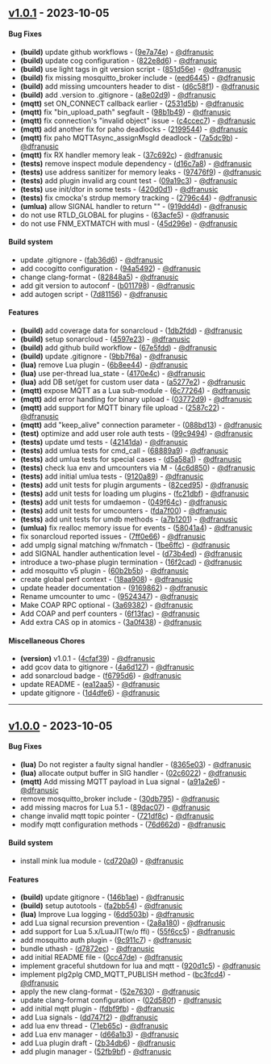 ## [v1.0.1](https://github.com/link-mink/umink-core/compare/v1.0.0..v1.0.1) - 2023-10-05
#### Bug Fixes
- **(build)** update github workflows - ([9e7a74e](https://github.com/link-mink/umink-core/commit/9e7a74e239949d42fe418f6b1a624121623e51d5)) - [@dfranusic](https://github.com/dfranusic)
- **(build)** update cog configuration - ([822e8d6](https://github.com/link-mink/umink-core/commit/822e8d615bbf3ae5c70da8fe5bcb2dc58c5d66c3)) - [@dfranusic](https://github.com/dfranusic)
- **(build)** use light tags in git version script - ([851d56e](https://github.com/link-mink/umink-core/commit/851d56eb705ef294b0e9d6cfbb1bf1b49bca6614)) - [@dfranusic](https://github.com/dfranusic)
- **(build)** fix missing mosquitto_broker include - ([eed6445](https://github.com/link-mink/umink-core/commit/eed6445ed7ba0af0ddd7ef37e805cfdf22403f54)) - [@dfranusic](https://github.com/dfranusic)
- **(build)** add missing umcounters header to dist - ([d6c58f1](https://github.com/link-mink/umink-core/commit/d6c58f1dbfb16f344ed06ef948cfa2db894613c4)) - [@dfranusic](https://github.com/dfranusic)
- **(build)** add .version to .gitignore - ([a8e02d9](https://github.com/link-mink/umink-core/commit/a8e02d9c6cfbbaa92d8331b49950cc7db21f0460)) - [@dfranusic](https://github.com/dfranusic)
- **(mqtt)** set ON_CONNECT callback earlier - ([2531d5b](https://github.com/link-mink/umink-core/commit/2531d5b416a13ead8958fbdbcf38f666edae45ca)) - [@dfranusic](https://github.com/dfranusic)
- **(mqtt)** fix "bin_upload_path" segfault - ([98b1b49](https://github.com/link-mink/umink-core/commit/98b1b4900080eebf8cbca3c27b6557dcfc2cd1c5)) - [@dfranusic](https://github.com/dfranusic)
- **(mqtt)** fix connection's "invalid object" issue - ([c4ccec7](https://github.com/link-mink/umink-core/commit/c4ccec7e2b088ca7e1f7b511e84d8c183024dc8d)) - [@dfranusic](https://github.com/dfranusic)
- **(mqtt)** add another fix for paho deadlocks - ([2199544](https://github.com/link-mink/umink-core/commit/2199544e68929726a7746f9f794c7775b1f8dab0)) - [@dfranusic](https://github.com/dfranusic)
- **(mqtt)** fix paho MQTTAsync_assignMsgId deadlock - ([7a5dc9b](https://github.com/link-mink/umink-core/commit/7a5dc9bb8a96b1cd7549d674a1bc7a1514cfe938)) - [@dfranusic](https://github.com/dfranusic)
- **(mqtt)** fix RX handler memory leak - ([37c692c](https://github.com/link-mink/umink-core/commit/37c692c70c592d639ca79fda587ba6ebdb42adfd)) - [@dfranusic](https://github.com/dfranusic)
- **(tests)** remove inspect module dependency - ([d16c7a8](https://github.com/link-mink/umink-core/commit/d16c7a8aeea4a258041c70cf6d8df670adf84527)) - [@dfranusic](https://github.com/dfranusic)
- **(tests)** use address sanitizer for memory leaks - ([97476f9](https://github.com/link-mink/umink-core/commit/97476f916928781a820d51f513c430adcb86f7ae)) - [@dfranusic](https://github.com/dfranusic)
- **(tests)** add plugin invalid arg count test - ([09a19c3](https://github.com/link-mink/umink-core/commit/09a19c34dbf9c417408d08a55ffa367d819c7c29)) - [@dfranusic](https://github.com/dfranusic)
- **(tests)** use init/dtor in some tests - ([420d0d1](https://github.com/link-mink/umink-core/commit/420d0d14a69f88fabf04c75028d27415466d4d06)) - [@dfranusic](https://github.com/dfranusic)
- **(tests)** fix cmocka's strdup memory tracking - ([2796c44](https://github.com/link-mink/umink-core/commit/2796c44fcc5664e765c53746358336b80ac93603)) - [@dfranusic](https://github.com/dfranusic)
- **(umlua)** allow SIGNAL handler to return "" - ([919dd4d](https://github.com/link-mink/umink-core/commit/919dd4d9da7f6ab1fa5149f5e41d37cfe39f80cd)) - [@dfranusic](https://github.com/dfranusic)
- do not use RTLD_GLOBAL for plugins - ([63acfe5](https://github.com/link-mink/umink-core/commit/63acfe56bd9312794a1e8bc760b1cacc4372a9ef)) - [@dfranusic](https://github.com/dfranusic)
- do not use FNM_EXTMATCH with musl - ([45d296e](https://github.com/link-mink/umink-core/commit/45d296e23a274ed83de32d06532108e74ba52c82)) - [@dfranusic](https://github.com/dfranusic)
#### Build system
- update .gitignore - ([fab36d6](https://github.com/link-mink/umink-core/commit/fab36d6159a14df7222e5c9e4a918a6e17b02c3c)) - [@dfranusic](https://github.com/dfranusic)
- add cocogitto configuration - ([94a5492](https://github.com/link-mink/umink-core/commit/94a54927aba84dd39e350163a901f7a5580a96a4)) - [@dfranusic](https://github.com/dfranusic)
- change clang-format - ([82848a5](https://github.com/link-mink/umink-core/commit/82848a5cd02fc5bb9612ed7a4a64c10b9efba72e)) - [@dfranusic](https://github.com/dfranusic)
- add git version to autoconf - ([b011798](https://github.com/link-mink/umink-core/commit/b0117987ed75353fd3de1904b71ac1c56a11b78a)) - [@dfranusic](https://github.com/dfranusic)
- add autogen script - ([7d81156](https://github.com/link-mink/umink-core/commit/7d81156484fbe312e53ba8d18f3f31b2806a0c71)) - [@dfranusic](https://github.com/dfranusic)
#### Features
- **(build)** add coverage data for sonarcloud - ([1db2fdd](https://github.com/link-mink/umink-core/commit/1db2fdd9e9c78a9e65350fc0cf206bd50a41faf8)) - [@dfranusic](https://github.com/dfranusic)
- **(build)** setup sonarcloud - ([4597e23](https://github.com/link-mink/umink-core/commit/4597e23cb9753ede80d483adb4055a57426d8a98)) - [@dfranusic](https://github.com/dfranusic)
- **(build)** add github build workflow - ([67e5fdd](https://github.com/link-mink/umink-core/commit/67e5fdd2bb34de6fd0e44ae7817b59c1442f9df8)) - [@dfranusic](https://github.com/dfranusic)
- **(build)** update .gitignore - ([9bb7f6a](https://github.com/link-mink/umink-core/commit/9bb7f6a2b4b18c21aee6ea40ae6949fbdf61aa64)) - [@dfranusic](https://github.com/dfranusic)
- **(lua)** remove Lua plugin - ([6b8ee44](https://github.com/link-mink/umink-core/commit/6b8ee4433ce660dae5c28e49bc17fed732158d0b)) - [@dfranusic](https://github.com/dfranusic)
- **(lua)** use per-thread lua_state - ([4170e4c](https://github.com/link-mink/umink-core/commit/4170e4c5aacb268618401bede8e75db25c1e210d)) - [@dfranusic](https://github.com/dfranusic)
- **(lua)** add DB set/get for custom user data - ([a5277e2](https://github.com/link-mink/umink-core/commit/a5277e2efb1b67d38c58d98ffc0499b0c124ff90)) - [@dfranusic](https://github.com/dfranusic)
- **(mqtt)** expose MQTT as a Lua sub-module - ([6c77264](https://github.com/link-mink/umink-core/commit/6c77264ca183847d33254ae3eca3a46bd86ea872)) - [@dfranusic](https://github.com/dfranusic)
- **(mqtt)** add error handling for binary upload - ([03772d9](https://github.com/link-mink/umink-core/commit/03772d9cfd60eb8f3d8e027b9ffc0f5e375ca93f)) - [@dfranusic](https://github.com/dfranusic)
- **(mqtt)** add support for MQTT binary file upload - ([2587c22](https://github.com/link-mink/umink-core/commit/2587c22c913f4a1cde9f942e82791bd0c146c708)) - [@dfranusic](https://github.com/dfranusic)
- **(mqtt)** add "keep_alive" connection parameter - ([088bd13](https://github.com/link-mink/umink-core/commit/088bd1399b5d86a055b43dc859c36e72c92748ed)) - [@dfranusic](https://github.com/dfranusic)
- **(test)** optimize and add user role auth tests - ([99c9494](https://github.com/link-mink/umink-core/commit/99c9494c8c1f91afab0e36a3632a7b06014ee7c3)) - [@dfranusic](https://github.com/dfranusic)
- **(tests)** update umd tests - ([42141da](https://github.com/link-mink/umink-core/commit/42141dae9be4481ecfe156117e494a80891eedfa)) - [@dfranusic](https://github.com/dfranusic)
- **(tests)** add umlua tests for cmd_call - ([68889a9](https://github.com/link-mink/umink-core/commit/68889a90e1e1dcbd3baa7c40fb9699ecd58db44a)) - [@dfranusic](https://github.com/dfranusic)
- **(tests)** add umlua tests for special cases - ([d5a58a1](https://github.com/link-mink/umink-core/commit/d5a58a150890d398c14cb33fd75a58cf02fa29d6)) - [@dfranusic](https://github.com/dfranusic)
- **(tests)** check lua env and umcounters via M - ([4c6d850](https://github.com/link-mink/umink-core/commit/4c6d85060edcaf61e5f1a736499c076f39b998b0)) - [@dfranusic](https://github.com/dfranusic)
- **(tests)** add initial umlua tests - ([9120a89](https://github.com/link-mink/umink-core/commit/9120a89df32dc0d32c6f0c667b6fcec54b1a72ec)) - [@dfranusic](https://github.com/dfranusic)
- **(tests)** add unit tests for plugin arguments - ([82ced95](https://github.com/link-mink/umink-core/commit/82ced95e6fcd553228da8bd795069471c1b53e5e)) - [@dfranusic](https://github.com/dfranusic)
- **(tests)** add unit tests for loading um plugins - ([fc21dbf](https://github.com/link-mink/umink-core/commit/fc21dbfa08daeb39c784151a535ce726a3ec6924)) - [@dfranusic](https://github.com/dfranusic)
- **(tests)** add unit tests for umdaemon - ([049f64c](https://github.com/link-mink/umink-core/commit/049f64c6046b3e053712911300779ab43e8d86ef)) - [@dfranusic](https://github.com/dfranusic)
- **(tests)** add unit tests for umcounters - ([fda7f00](https://github.com/link-mink/umink-core/commit/fda7f005ff94015eeb2c0028c5d9eeef88369f09)) - [@dfranusic](https://github.com/dfranusic)
- **(tests)** add unit tests for umdb methods - ([a7b1201](https://github.com/link-mink/umink-core/commit/a7b120110e2200fbc3a3a237da907c1102a85a71)) - [@dfranusic](https://github.com/dfranusic)
- **(umlua)** fix realloc memory issue for events - ([58041a4](https://github.com/link-mink/umink-core/commit/58041a45b306f81e772fed6276bee80beaef2266)) - [@dfranusic](https://github.com/dfranusic)
- fix sonarcloud reported issues - ([7ff0e66](https://github.com/link-mink/umink-core/commit/7ff0e66623a5372c2205bce1386a90589be42838)) - [@dfranusic](https://github.com/dfranusic)
- add umplg signal matching w/fnmatch - ([1be6ffc](https://github.com/link-mink/umink-core/commit/1be6ffc98fc2e9f77c1e913de81470624f66eba4)) - [@dfranusic](https://github.com/dfranusic)
- add SIGNAL handler authentication level - ([d73b4ed](https://github.com/link-mink/umink-core/commit/d73b4ed90c81bddf64e58304e87aedc9a5457ea4)) - [@dfranusic](https://github.com/dfranusic)
- introduce a two-phase plugin termination - ([16f2cad](https://github.com/link-mink/umink-core/commit/16f2cad2b03828c01b50550548c21fddffc419ed)) - [@dfranusic](https://github.com/dfranusic)
- add mosquitto v5 plugin - ([60b2b5b](https://github.com/link-mink/umink-core/commit/60b2b5bf955500950d1cc04bfdc85c653a749d2b)) - [@dfranusic](https://github.com/dfranusic)
- create global perf context - ([18aa908](https://github.com/link-mink/umink-core/commit/18aa908e213438c72c082a2921463c79d60089d2)) - [@dfranusic](https://github.com/dfranusic)
- update header documentation - ([9169862](https://github.com/link-mink/umink-core/commit/91698628396edca17caa33abc1ee49414a6e5ee9)) - [@dfranusic](https://github.com/dfranusic)
- Rename umcounter to umc - ([9524347](https://github.com/link-mink/umink-core/commit/9524347f023b40a30a1482d509a8b399d1d9d062)) - [@dfranusic](https://github.com/dfranusic)
- Make COAP RPC optional - ([3a69382](https://github.com/link-mink/umink-core/commit/3a693825d147243bbc895d8a8be60fc3bb826730)) - [@dfranusic](https://github.com/dfranusic)
- Add COAP and perf counters - ([6f13fac](https://github.com/link-mink/umink-core/commit/6f13faca68b9a862bbfa201475595e6270661eac)) - [@dfranusic](https://github.com/dfranusic)
- Add extra CAS op in atomics - ([3a0f438](https://github.com/link-mink/umink-core/commit/3a0f438f0bebbeaffbcace904d18229ac63d6f74)) - [@dfranusic](https://github.com/dfranusic)
#### Miscellaneous Chores
- **(version)** v1.0.1 - ([4cfaf39](https://github.com/link-mink/umink-core/commit/4cfaf391ded22aa64396f0e73c03683dff5f42a1)) - [@dfranusic](https://github.com/dfranusic)
- add gcov data to gitignore - ([4a6d127](https://github.com/link-mink/umink-core/commit/4a6d1274fc639fdb35831d0a4898132ba1937013)) - [@dfranusic](https://github.com/dfranusic)
- add sonarcloud badge - ([f6795d6](https://github.com/link-mink/umink-core/commit/f6795d63d4e6d43fa118045e2953ed28d23afe09)) - [@dfranusic](https://github.com/dfranusic)
- update README - ([ea12aa5](https://github.com/link-mink/umink-core/commit/ea12aa5fbe470b2875b07ab4d7e8d381f7a26197)) - [@dfranusic](https://github.com/dfranusic)
- update gitignore - ([1d4dfe6](https://github.com/link-mink/umink-core/commit/1d4dfe62221c5a45a272433f876fc0de493b3530)) - [@dfranusic](https://github.com/dfranusic)

- - -

## [v1.0.0](https://github.com/link-mink/umink-core/compare/09fc3796a6b10118c04f52f82a2658d4810cf0b5..v1.0.0) - 2023-10-05
#### Bug Fixes
- **(lua)** Do not register a faulty signal handler - ([8365e03](https://github.com/link-mink/umink-core/commit/8365e032f19bfead2cdb3aff5d98a2963b604cee)) - [@dfranusic](https://github.com/dfranusic)
- **(lua)** allocate output buffer in SIG handler - ([02c6022](https://github.com/link-mink/umink-core/commit/02c602294aacffe1f127675271ec32ebaf127e8d)) - [@dfranusic](https://github.com/dfranusic)
- **(mqtt)** Add missing MQTT payload in Lua signal - ([a91a2e6](https://github.com/link-mink/umink-core/commit/a91a2e651e43c0b65c5657b2c89218820b52c88e)) - [@dfranusic](https://github.com/dfranusic)
- remove mosquitto_broker include - ([30db795](https://github.com/link-mink/umink-core/commit/30db795a8741d06e263750a474c0dd7d5ccc818e)) - [@dfranusic](https://github.com/dfranusic)
- add missing macros for Lua 5.1 - ([89dac07](https://github.com/link-mink/umink-core/commit/89dac07c42a9570a851be0136307f6512a4f0aec)) - [@dfranusic](https://github.com/dfranusic)
- change invalid mqtt topic pointer - ([721df8c](https://github.com/link-mink/umink-core/commit/721df8cde34a8f72563a5aa5546f1e78b3696f3c)) - [@dfranusic](https://github.com/dfranusic)
- modify mqtt configuration methods - ([76d662d](https://github.com/link-mink/umink-core/commit/76d662d3ef069a698b749c8a318311d49c6990b8)) - [@dfranusic](https://github.com/dfranusic)
#### Build system
- install mink lua module - ([cd720a0](https://github.com/link-mink/umink-core/commit/cd720a077d3e14e6c23fc0528de25c4048b39fc2)) - [@dfranusic](https://github.com/dfranusic)
#### Features
- **(build)** update gitignore - ([146b1ae](https://github.com/link-mink/umink-core/commit/146b1aea1a4450aa44af82cbeaa90cdba1bb2a4c)) - [@dfranusic](https://github.com/dfranusic)
- **(build)** setup autotools - ([fa2bb54](https://github.com/link-mink/umink-core/commit/fa2bb5469618737e26365cdd3a5484162201501a)) - [@dfranusic](https://github.com/dfranusic)
- **(lua)** Improve Lua logging - ([6dd503b](https://github.com/link-mink/umink-core/commit/6dd503b7e567a8fc1cb3956b77617384249b52f7)) - [@dfranusic](https://github.com/dfranusic)
- add Lua signal recursion prevention - ([2a8a180](https://github.com/link-mink/umink-core/commit/2a8a18008a55f72ab1ab58ac76acf78dec39d99e)) - [@dfranusic](https://github.com/dfranusic)
- add support for Lua 5.x/LuaJIT(w/o ffi) - ([55f6cc5](https://github.com/link-mink/umink-core/commit/55f6cc5f0c6b2e0505991467e453513d076d9fed)) - [@dfranusic](https://github.com/dfranusic)
- add mosquitto auth plugin - ([9c911c7](https://github.com/link-mink/umink-core/commit/9c911c724a73fbcfdf616cfd59827c4ec69534f8)) - [@dfranusic](https://github.com/dfranusic)
- bundle uthash - ([d7872ec](https://github.com/link-mink/umink-core/commit/d7872ec2963fe3b4ea1a0c4c0c7e8269edabca06)) - [@dfranusic](https://github.com/dfranusic)
- add initial README file - ([0cc47de](https://github.com/link-mink/umink-core/commit/0cc47de010b1acaae75a10450208cc08739f2d5a)) - [@dfranusic](https://github.com/dfranusic)
- implement graceful shutdown for lua and mqtt - ([920d1c5](https://github.com/link-mink/umink-core/commit/920d1c524dcd99f792b63cde72a6ff563e9bd072)) - [@dfranusic](https://github.com/dfranusic)
- implement plg2plg CMD_MQTT_PUBLISH method - ([bc3fcd4](https://github.com/link-mink/umink-core/commit/bc3fcd4b4ef2f181547ccd0d35bf7263a332dc85)) - [@dfranusic](https://github.com/dfranusic)
- apply the new clang-format - ([52e7630](https://github.com/link-mink/umink-core/commit/52e76304aa4c3b18d2c61a2eaa55ff28b7f2dd4d)) - [@dfranusic](https://github.com/dfranusic)
- update clang-format configuration - ([02d580f](https://github.com/link-mink/umink-core/commit/02d580fecd68f75581252a676e61bc531b21d6e5)) - [@dfranusic](https://github.com/dfranusic)
- add initial mqtt plugin - ([fdbf9fb](https://github.com/link-mink/umink-core/commit/fdbf9fb9e5b4927f394d34170be45aa8bfe8f7b1)) - [@dfranusic](https://github.com/dfranusic)
- add Lua signals - ([dd747f2](https://github.com/link-mink/umink-core/commit/dd747f21cfff73c65ffbd2916b153b9162db8e35)) - [@dfranusic](https://github.com/dfranusic)
- add lua env thread - ([71eb65c](https://github.com/link-mink/umink-core/commit/71eb65cf76edea7d237824654e5943e13c1011de)) - [@dfranusic](https://github.com/dfranusic)
- add Lua env manager - ([d66a1b3](https://github.com/link-mink/umink-core/commit/d66a1b360752f39c5ed66c7a484af9993ea9a825)) - [@dfranusic](https://github.com/dfranusic)
- add Lua plugin draft - ([2b34db6](https://github.com/link-mink/umink-core/commit/2b34db6aafe100182a59634aca2be52ed24255eb)) - [@dfranusic](https://github.com/dfranusic)
- add plugin manager - ([52fb9bf](https://github.com/link-mink/umink-core/commit/52fb9bfc6620135b2b3babbefdce64d4a40b74b8)) - [@dfranusic](https://github.com/dfranusic)



